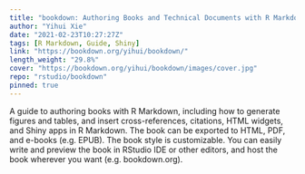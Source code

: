 ```yaml
---
title: "bookdown: Authoring Books and Technical Documents with R Markdown"
author: "Yihui Xie"
date: "2021-02-23T10:27:27Z"
tags: [R Markdown, Guide, Shiny]
link: "https://bookdown.org/yihui/bookdown/"
length_weight: "29.8%"
cover: "https://bookdown.org/yihui/bookdown/images/cover.jpg"
repo: "rstudio/bookdown"
pinned: true
---
```


A guide to authoring books with R Markdown, including how to generate figures and tables, and insert cross-references, citations, HTML widgets, and Shiny apps in R Markdown. The book can be exported to HTML, PDF, and e-books (e.g. EPUB). The book style is customizable. You can easily write and preview the book in RStudio IDE or other editors, and host the book wherever you want (e.g. bookdown.org).
